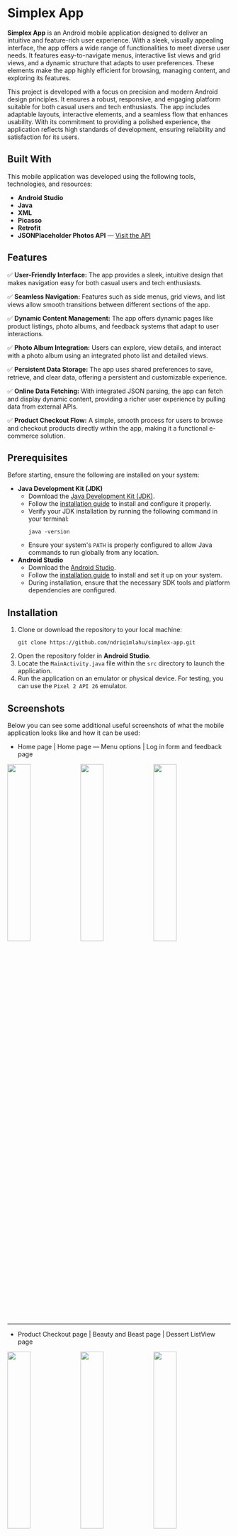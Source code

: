 # Simplex App

**Simplex App** is an Android mobile application designed to deliver an intuitive and feature-rich user experience. With a sleek, visually appealing interface, the app offers a wide range of functionalities to meet diverse user needs. It features easy-to-navigate menus, interactive list views and grid views, and a dynamic structure that adapts to user preferences. These elements make the app highly efficient for browsing, managing content, and exploring its features.

This project is developed with a focus on precision and modern Android design principles. It ensures a robust, responsive, and engaging platform suitable for both casual users and tech enthusiasts. The app includes adaptable layouts, interactive elements, and a seamless flow that enhances usability. With its commitment to providing a polished experience, the application reflects high standards of development, ensuring reliability and satisfaction for its users.

## Built With

This mobile application was developed using the following tools, technologies, and resources:
- **Android Studio**
- **Java**
- **XML**
- **Picasso**
- **Retrofit**
- **JSONPlaceholder Photos API** — [Visit the API](https://jsonplaceholder.typicode.com)

## Features

✅ **User-Friendly Interface:** The app provides a sleek, intuitive design that makes navigation easy for both casual users and tech enthusiasts.

✅ **Seamless Navigation:** Features such as side menus, grid views, and list views allow smooth transitions between different sections of the app.

✅ **Dynamic Content Management:** The app offers dynamic pages like product listings, photo albums, and feedback systems that adapt to user interactions.

✅ **Photo Album Integration:** Users can explore, view details, and interact with a photo album using an integrated photo list and detailed views.

✅ **Persistent Data Storage:** The app uses shared preferences to save, retrieve, and clear data, offering a persistent and customizable experience.

✅ **Online Data Fetching:** With integrated JSON parsing, the app can fetch and display dynamic content, providing a richer user experience by pulling data from external APIs.

✅ **Product Checkout Flow:** A simple, smooth process for users to browse and checkout products directly within the app, making it a functional e-commerce solution.

## Prerequisites

Before starting, ensure the following are installed on your system:
- **Java Development Kit (JDK)**
  - Download the [Java Development Kit (JDK)](https://www.oracle.com/java/technologies/downloads/).
  - Follow the [installation guide](https://docs.oracle.com/en/java/javase/23/install/overview-jdk-installation.html) to install and configure it properly.
  - Verify your JDK installation by running the following command in your terminal:
    ```
    java -version
    ```
  - Ensure your system's `PATH` is properly configured to allow Java commands to run globally from any location.
- **Android Studio**
  - Download the [Android Studio](https://developer.android.com/studio).
  - Follow the [installation guide](https://developer.android.com/studio/install) to install and set it up on your system.
  - During installation, ensure that the necessary SDK tools and platform dependencies are configured.

## Installation

1. Clone or download the repository to your local machine:
   ```
   git clone https://github.com/ndriqimlahu/simplex-app.git
   ```
2. Open the repository folder in **Android Studio**.
3. Locate the `MainActivity.java` file within the `src` directory to launch the application.
4. Run the application on an emulator or physical device. For testing, you can use the `Pixel 2 API 26` emulator.

## Screenshots

Below you can see some additional useful screenshots of what the mobile application looks like and how it can be used:

- Home page | Home page — Menu options | Log in form and feedback page
<div>
  <img src="https://raw.githubusercontent.com/ndriqimlahu/simplex-app/main/preview/01.1-Home%20page%20(Welcome).png" align="top" width="32%" height="auto">
  <img src="https://raw.githubusercontent.com/ndriqimlahu/simplex-app/main/preview/01.2-Home%20page%20(Check%20More).png" align="top" width="32%" height="auto">
  <img src="https://raw.githubusercontent.com/ndriqimlahu/simplex-app/main/preview/02-Login%20Form%20and%20Feedback%20page.png" align="top" width="32%" height="auto">
  <hr>
</div>

- Product Checkout page | Beauty and Beast page | Dessert ListView page
<div>
  <img src="https://raw.githubusercontent.com/ndriqimlahu/simplex-app/main/preview/03-Checkout%20page%20(Products).png" align="top" width="32%" height="auto">
  <img src="https://raw.githubusercontent.com/ndriqimlahu/simplex-app/main/preview/04-Beauty%20and%20Beast%20page.png" align="top" width="32%" height="auto">
  <img src="https://raw.githubusercontent.com/ndriqimlahu/simplex-app/main/preview/05-Dessert%20ListView%20page%20(Example).png" align="top" width="32%" height="auto">
  <hr>
</div>

- Food ListView | Products GridView page | Static Fragment page
<div>
  <img src="https://raw.githubusercontent.com/ndriqimlahu/simplex-app/main/preview/06-Food%20ListView%20page%20(Example).png" align="top" width="32%" height="auto">
  <img src="https://raw.githubusercontent.com/ndriqimlahu/simplex-app/main/preview/07-Products%20GridView%20page%20(Example).png" align="top" width="32%" height="auto">
  <img src="https://raw.githubusercontent.com/ndriqimlahu/simplex-app/main/preview/08-Static%20Fragment%20page.png" align="top" width="32%" height="auto">
  <hr>
</div>

- Dynamic Fragment page — First Screen | Dynamic Fragment page — Second Screen | Drawer Layout page
<div>
  <img src="https://raw.githubusercontent.com/ndriqimlahu/simplex-app/main/preview/09.1-Dynamic%20Fragment%20page%20(First).png" align="top" width="32%" height="auto">
  <img src="https://raw.githubusercontent.com/ndriqimlahu/simplex-app/main/preview/09.2-Dynamic%20Fragment%20page%20(Second).png" align="top" width="32%" height="auto">
  <img src="https://raw.githubusercontent.com/ndriqimlahu/simplex-app/main/preview/10.1-Drawer%20Layout%20page.png" align="top" width="32%" height="auto">
  <hr>
</div>

- Drawer Layout page — Sidebar menu | Drawer Layout page — Option Popup | Album Photo page — Photo List
<div>
  <img src="https://raw.githubusercontent.com/ndriqimlahu/simplex-app/main/preview/10.2-Drawer%20Layout%20page%20(Sidebar%20Menu).png" align="top" width="32%" height="auto">
  <img src="https://raw.githubusercontent.com/ndriqimlahu/simplex-app/main/preview/10.3-Drawer%20Layout%20page%20(Option%20Popup).png" align="top" width="32%" height="auto">
  <img src="https://raw.githubusercontent.com/ndriqimlahu/simplex-app/main/preview/11.1-Album%20Photo%20API%20page%20(List).png" align="top" width="32%" height="auto">
  <hr>
</div>

- Album Photo page — Photo Details | Album Photo page — Failed Popup | Shared Preferences page
<div>
  <img src="https://raw.githubusercontent.com/ndriqimlahu/simplex-app/main/preview/11.2-Album%20Photo%20API%20page%20(Photo%20Details).png" align="top" width="32%" height="auto">
  <img src="https://raw.githubusercontent.com/ndriqimlahu/simplex-app/main/preview/11.3-Album%20Photo%20API%20page%20(Failed%20Popup).png" align="top" width="32%" height="auto">
  <img src="https://raw.githubusercontent.com/ndriqimlahu/simplex-app/main/preview/12.1-Shared%20Preferences%20page.png" align="top" width="32%" height="auto">
  <hr>
</div>

- Shared Preferences page — Save Data | Shared Preferences page — Clear Data | Shared Preferences page — Retrieve Data
<div>
  <img src="https://raw.githubusercontent.com/ndriqimlahu/simplex-app/main/preview/12.2-Shared%20Preferences%20page%20(Save%20Data).png" align="top" width="32%" height="auto">
  <img src="https://raw.githubusercontent.com/ndriqimlahu/simplex-app/main/preview/12.3-Shared%20Preferences%20page%20(Clear%20Data).png" align="top" width="32%" height="auto">
  <img src="https://raw.githubusercontent.com/ndriqimlahu/simplex-app/main/preview/12.4-Shared%20Preferences%20page%20(Retrieve%20Data).png" align="top" width="32%" height="auto">
  <hr>
</div>

- JSON Parser page | Google Developers WebView page
<div>
  <img src="https://raw.githubusercontent.com/ndriqimlahu/simplex-app/main/preview/13-JSON%20Parser.png" align="top" width="32%" height="auto">
  <img src="https://raw.githubusercontent.com/ndriqimlahu/simplex-app/main/preview/14-Google%20Developers%20WebView%20(Example).png" align="top" width="32%" height="auto">
</div>

## Support

If you find this project useful, please consider giving it a star!

